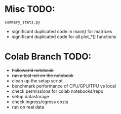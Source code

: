 
# Misc TODO:
`summary_stats.py`
- significant duplicated code in main() for matrices
- significant duplicated code for all plot_*() functions

# Colab Branch TODO:

- ~~helloworld notebook~~
- ~~run a test net on the notebook~~
- clean up the setup script
- benchmark performance of CPU/GPU/TPU vs local
- check permissions for colab notebooks/repo
- setup datastorage
- check ingress/egress costs
- run on real data
